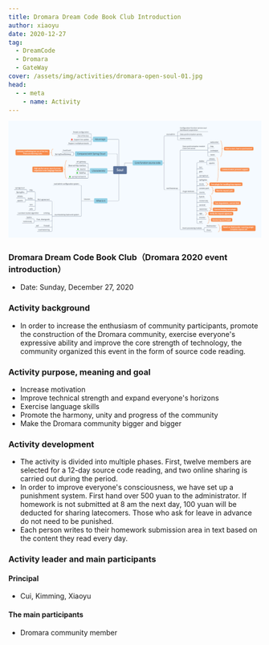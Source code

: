 ```yaml
---
title: Dromara Dream Code Book Club Introduction
author: xiaoyu
date: 2020-12-27
tag:
  - DreamCode
  - Dromara
  - GateWay
cover: /assets/img/activities/dromara-open-soul-01.jpg
head:
  - - meta
    - name: Activity
---
```


![Dromara Dream Code Book Club Introduction](/assets/img/activite/soul-xmind.png)

### Dromara Dream Code Book Club（Dromara 2020 event introduction）

- Date: Sunday, December 27, 2020

### Activity background

- In order to increase the enthusiasm of community participants, promote the construction of the Dromara community, exercise everyone's expressive ability and improve the core strength of technology, the community organized this event in the form of source code reading.

### Activity purpose, meaning and goal

- Increase motivation
- Improve technical strength and expand everyone's horizons
- Exercise language skills
- Promote the harmony, unity and progress of the community
- Make the Dromara community bigger and bigger

### Activity development

- The activity is divided into multiple phases. First, twelve members are selected for a 12-day source code reading, and two online sharing is carried out during the period.
- In order to improve everyone's consciousness, we have set up a punishment system. First hand over 500 yuan to the administrator. If homework is not submitted at 8 am the next day, 100 yuan will be deducted for sharing latecomers. Those who ask for leave in advance do not need to be punished.
- Each person writes to their homework submission area in text based on the content they read every day.

### Activity leader and main participants

#### Principal

- Cui, Kimming, Xiaoyu

#### The main participants

- Dromara community member
